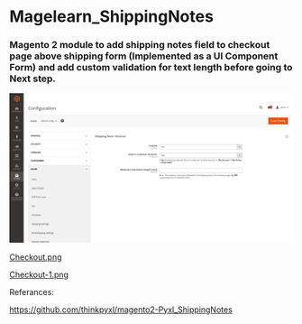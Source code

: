 # Magelearn_ShippingNotes
### Magento 2 module to add shipping notes field to checkout page above shipping form (Implemented as a UI Component Form) and add custom validation for text length before going to Next step.

![configuration](/assets/image.png)

[Checkout.png](/assets/image_1.png)

[Checkout-1.png](/assets/image_2.png)

Referances:

https://github.com/thinkpyxl/magento2-Pyxl_ShippingNotes

